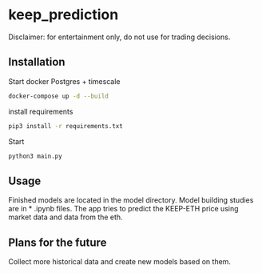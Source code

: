 # keep_prediction
Disclaimer: for entertainment only, do not use for trading decisions.

## Installation

Start docker Postgres + timescale
```sh
docker-compose up -d --build
```

install requirements

```sh
pip3 install -r requirements.txt
```
Start

```sh
python3 main.py
```

## Usage

Finished models are located in the model directory. Model building studies are in * .ipynb files.
The app tries to predict the KEEP-ETH price using market data and data from the eth.

## Plans for the future

Сollect more historical data and create new models based on them.
